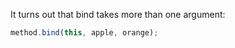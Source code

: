 It turns out that bind takes more than one argument:

```javascript
method.bind(this, apple, orange);
```
